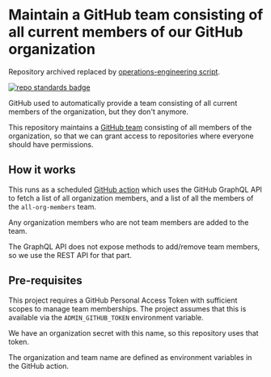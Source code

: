 # Maintain a GitHub team consisting of all current members of our GitHub organization

Repository archived replaced by [operations-engineering script](https://github.com/ministryofjustice/operations-engineering/blob/main/.github/workflows/add-users-all-org-members-github-team.yml).

[![repo standards badge](https://img.shields.io/badge/dynamic/json?color=blue&style=for-the-badge&logo=github&label=MoJ%20Compliant&query=%24.data%5B%3F%28%40.name%20%3D%3D%20%22all-org-members-github-team%22%29%5D.status&url=https%3A%2F%2Foperations-engineering-reports.cloud-platform.service.justice.gov.uk%2Fgithub_repositories)](https://operations-engineering-reports.cloud-platform.service.justice.gov.uk/github_repositories#all-org-members-github-team "Link to report")

GitHub used to automatically provide a team consisting of all current members of the organization, but they don't anymore.

This repository maintains a [GitHub team](https://github.com/orgs/ministryofjustice/teams/all-org-members) consisting of all members of the organization, so that we can grant access to repositories where everyone should have permissions.

## How it works

This runs as a scheduled [GitHub action](https://github.com/ministryofjustice/all-org-members-github-team/blob/main/.github/workflows/add-missing-members.yml) which uses the GitHub GraphQL API to fetch a list of all organization members, and a list of all the members of the `all-org-members` team.

Any organization members who are not team members are added to the team.

The GraphQL API does not expose methods to add/remove team members, so we use the REST API for that part.

## Pre-requisites

This project requires a GitHub Personal Access Token with sufficient scopes to manage team memberships. The project assumes that this is available via the `ADMIN_GITHUB_TOKEN` environment variable.

We have an organization secret with this name, so this repository uses that token.

The organization and team name are defined as environment variables in the GitHub action.
